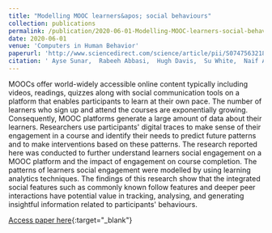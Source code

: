 ```yaml
---
title: "Modelling MOOC learners&apos; social behaviours"
collection: publications
permalink: /publication/2020-06-01-Modelling-MOOC-learners-social-behaviours
date: 2020-06-01
venue: 'Computers in Human Behavior'
paperurl: 'http://www.sciencedirect.com/science/article/pii/S0747563218305995'
citation: ' Ayse Sunar,  Rabeeh Abbasi,  Hugh Davis,  Su White,  Naif Aljohani, &quot;Modelling MOOC learners&amp;apos; social behaviours.&quot; Computers in Human Behavior, 2020.'
---
```

MOOCs offer world-widely accessible online content typically including videos, readings, quizzes along with social communication tools on a platform that enables participants to learn at their own pace. The number of learners who sign up and attend the courses are exponentially growing. Consequently, MOOC platforms generate a large amount of data about their learners. Researchers use participants&apos; digital traces to make sense of their engagement in a course and identify their needs to predict future patterns and to make interventions based on these patterns. The research reported here was conducted to further understand learners social engagement on a MOOC platform and the impact of engagement on course completion. The patterns of learners social engagement were modelled by using learning analytics techniques. The findings of this research show that the integrated social features such as commonly known follow features and deeper peer interactions have potential value in tracking, analysing, and generating insightful information related to participants&apos; behaviours.

[Access paper here](http://www.sciencedirect.com/science/article/pii/S0747563218305995){:target="_blank"}
